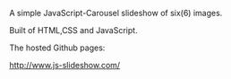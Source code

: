 A simple JavaScript-Carousel slideshow of six(6) images.

Built of HTML,CSS and JavaScript.

The hosted Github pages:

http://www.js-slideshow.com/
